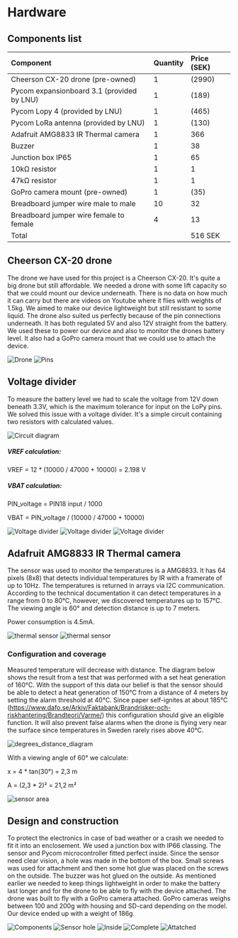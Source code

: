 # Hardware

## Components list
|Component  | Quantity   |Price (SEK) |
|:----|:------------- |:---------------|
|Cheerson CX-20 drone (pre-owned) |1    |(2990)
|Pycom expansionboard 3.1 (provided by LNU)   |1   |(189)
|Pycom Lopy 4  (provided by LNU)  |1  |(465)
|Pycom LoRa antenna (provided by LNU)  |1   |(130)
|Adafruit AMG8833 IR Thermal camera|1|366
|Buzzer|1|38
|Junction box IP65|1|65
|10kΩ resistor|1|1
|47kΩ resistor|1|1
|GoPro camera mount (pre-owned)|1   |(35)
|Breadboard jumper wire male to male  |10   |32
|Breadboard jumper wire female to female    |4    |13
|Total||516 SEK


## Cheerson CX-20 drone
The drone we have used for this project is a Cheerson CX-20. It's quite a big drone but still affordable. We needed a drone with some lift capacity so that we could mount our device underneath. There is no data on how much it can carry but there are videos on Youtube where it flies with weights of 1.5kg. We aimed to make our device lightweight but still resistant to some liquid.
The drone also suited us perfectly because of the pin connections underneath. It has both regulated 5V and also 12V straight from the battery. We used these to power our device and also to monitor the drones battery level.
It also had a GoPro camera mount that we could use to attach the device.

![Drone](/doc/img/drone.jpg "Drone")
![Pins](/doc/img/pins.jpg "Drone pins")



## Voltage divider
To measure the battery level we had to scale the voltage from 12V down beneath 3.3V, which is the maximum tolerance for input on the LoPy pins. We solved this issue with a voltage divider. It's a simple circuit containing two resistors with calculated values.

![Circuit diagram](/doc/img/circuit_diagram.png "Circuit diagram")

##### VREF calculation:

VREF = 12 * (10000 / 47000 + 10000) = 2.198 V

##### VBAT calculation:
PIN_voltage = PIN18 input / 1000

VBAT = PIN_voltage / (10000 / 47000 + 10000)

![Voltage divider](/doc/img/vd1.jpg "Voltage divider")
![Voltage divider](/doc/img/vd2.jpg "Voltage divider")
![Voltage divider](/doc/img/vd3.jpg "Voltage divider")


## Adafruit AMG8833 IR Thermal camera
The sensor was used to monitor the temperatures is a AMG8833. It has 64 pixels (8x8) that detects individual temperatures by IR with a framerate of up to 10Hz. The temperatures is returned in arrays via I2C communication. According to the technical documentation it can detect temperatures in a range from 0 to 80°C, however, we discovered temperatures up to 157°C. The viewing angle is 60° and detection distance is up to 7 meters.

Power consumption is 4.5mA.

![thermal sensor](/doc/img/thermal1.jpg "thermal sensor")
![thermal sensor](/doc/img/thermal2.jpg "thermal sensor")

### Configuration and coverage

Measured temperature will decrease with distance. The diagram below shows the result from a test that was performed with a set heat generation of 160°C. With the support of this data our belief is that the sensor should be able to detect a heat generation of 150°C from a distance of 4 meters by setting the alarm threshold at 40°C. Since paper self-ignites at about 185°C (https://www.dafo.se/Arkiv/Faktabank/Brandrisker-och-riskhantering/Brandteori/Varme/) this configuration should give an eligible function. It will also prevent false alarms when the drone is flying very near the surface since temperatures in Sweden rarely rises above 40°C.

![degrees_distance_diagram](/doc/img/degrees_distance_diagram.png)

With a viewing angle of 60° we calculate:

x = 4 * tan(30°) = 2,3 m

A = (2,3 * 2)² = 21,2 m²

![sensor area](/doc/img/sensor_area_calculation.jpg "sensor_area_calculation")


## Design and construction
To protect the electronics in case of bad weather or a crash we needed to fit it into an enclosement. We used a junction box with IP66 classing.
The sensor and Pycom microcontroller fitted perfect inside. Since the sensor need clear vision, a hole was made in the bottom of the box. Small screws was used for attachment and then some hot glue was placed on the screws on the outside. The buzzer was hot glued on the outside.
As mentioned earlier we needed to keep things lightweight in order to make the battery last longer and for the drone to be able to fly with the device attached. The drone was built to fly with a GoPro camera attached. GoPro cameras weighs between 100 and 200g with housing and SD-card depending on the model. Our device ended up with a weight of 186g.  


![Components](/doc/img/build1.jpg "Components")
![Sensor hole](/doc/img/build3.jpg "Sensor hole")
![Inside](/doc/img/build4.jpg "Inside junction box")
![Complete](/doc/img/complete1.jpg "The completed device")
![Attatched](/doc/img/complete2.jpg "Attached to drone")
